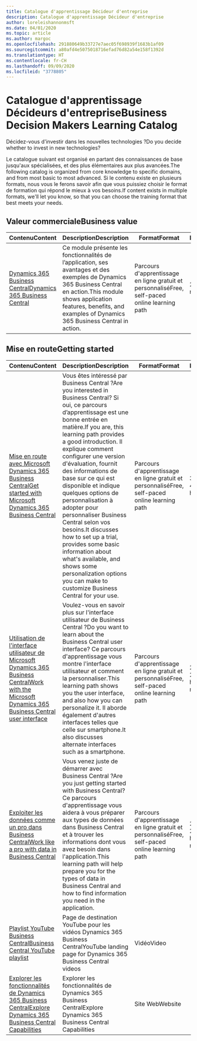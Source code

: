 ```yaml
---
title: Catalogue d'apprentissage Décideur d'entreprise
description: Catalogue d'apprentissage Décideur d'entreprise
author: loreleishannonmsft
ms.date: 04/01/2020
ms.topic: article
ms.author: margoc
ms.openlocfilehash: 291880649b33727e7aec05f698939f1683b1af09
ms.sourcegitcommit: a80afd4e5075018716efad76d82a54e158f1392d
ms.translationtype: HT
ms.contentlocale: fr-CH
ms.lasthandoff: 09/09/2020
ms.locfileid: "3778805"
---
```

# <a name="business-decision-makers-learning-catalog"></a><span data-ttu-id="e0085-103">Catalogue d'apprentissage Décideurs d'entreprise</span><span class="sxs-lookup"><span data-stu-id="e0085-103">Business Decision Makers Learning Catalog</span></span>

<span data-ttu-id="e0085-104">Décidez-vous d'investir dans les nouvelles technologies ?</span><span class="sxs-lookup"><span data-stu-id="e0085-104">Do you decide whether to invest in new technologies?</span></span>

<span data-ttu-id="e0085-105">Le catalogue suivant est organisé en partant des connaissances de base jusqu'aux spécialisées, et des plus élémentaires aux plus avancées.</span><span class="sxs-lookup"><span data-stu-id="e0085-105">The following catalog is organized from core knowledge to specific domains, and from most basic to most advanced.</span></span> <span data-ttu-id="e0085-106">Si le contenu existe en plusieurs formats, nous vous le ferons savoir afin que vous puissiez choisir le format de formation qui répond le mieux à vos besoins.</span><span class="sxs-lookup"><span data-stu-id="e0085-106">If content exists in multiple formats, we'll let you know, so that you can choose the training format that best meets your needs.</span></span>  

## <a name="business-value"></a><span data-ttu-id="e0085-107">Valeur commerciale<a name="busvalue"></a></span><span class="sxs-lookup"><span data-stu-id="e0085-107">Business value<a name="busvalue"></a></span></span>

| <span data-ttu-id="e0085-108">Contenu</span><span class="sxs-lookup"><span data-stu-id="e0085-108">Content</span></span>                                                                 | <span data-ttu-id="e0085-109">Description</span><span class="sxs-lookup"><span data-stu-id="e0085-109">Description</span></span>                                                                                                | <span data-ttu-id="e0085-110">Format</span><span class="sxs-lookup"><span data-stu-id="e0085-110">Format</span></span>                                | <span data-ttu-id="e0085-111">Longueur</span><span class="sxs-lookup"><span data-stu-id="e0085-111">Length</span></span>     |
|----------------------------------------------------------------------------------------------------------------|------------------------------------------------------------------------------------------------------------|---------------------------------------|------------|
| [<span data-ttu-id="e0085-112">Dynamics 365 Business Central</span><span class="sxs-lookup"><span data-stu-id="e0085-112">Dynamics 365 Business Central</span></span>](https://docs.microsoft.com/learn/modules/dynamics-365-business-central/) | <span data-ttu-id="e0085-113">Ce module présente les fonctionnalités de l’application, ses avantages et des exemples de Dynamics 365 Business Central en action.</span><span class="sxs-lookup"><span data-stu-id="e0085-113">This module shows application features, benefits, and examples of Dynamics 365 Business Central in action.</span></span> | <span data-ttu-id="e0085-114">Parcours d'apprentissage en ligne gratuit et personnalisé</span><span class="sxs-lookup"><span data-stu-id="e0085-114">Free, self-paced online learning path</span></span> | <span data-ttu-id="e0085-115">24 minutes</span><span class="sxs-lookup"><span data-stu-id="e0085-115">24 minutes</span></span> |

## <a name="getting-started"></a><span data-ttu-id="e0085-116">Mise en route<a name="get-started"></a></span><span class="sxs-lookup"><span data-stu-id="e0085-116">Getting started<a name="get-started"></a></span></span>

| <span data-ttu-id="e0085-117">Contenu</span><span class="sxs-lookup"><span data-stu-id="e0085-117">Content</span></span>                                                                                                                             | <span data-ttu-id="e0085-118">Description</span><span class="sxs-lookup"><span data-stu-id="e0085-118">Description</span></span>                                                                                                                                                                                                                                                                                      | <span data-ttu-id="e0085-119">Format</span><span class="sxs-lookup"><span data-stu-id="e0085-119">Format</span></span>                                | <span data-ttu-id="e0085-120">Longueur</span><span class="sxs-lookup"><span data-stu-id="e0085-120">Length</span></span>             |
|------------------------------------------------------------------------------------------------------------------------------------------------------------------------------|--------------------------------------------------------------------------------------------------------------------------------------------------------------------------------------------------------------------------------------------------------------------------------------------------|---------------------------------------|--------------------|
| [<span data-ttu-id="e0085-121">Mise en route avec Microsoft Dynamics 365 Business Central</span><span class="sxs-lookup"><span data-stu-id="e0085-121">Get started with Microsoft Dynamics 365 Business Central</span></span>](https://docs.microsoft.com/learn/paths/get-started-dynamics-365-business-central/)                          | <span data-ttu-id="e0085-122">Vous êtes intéressé par Business Central ?</span><span class="sxs-lookup"><span data-stu-id="e0085-122">Are you interested in Business Central?</span></span> <span data-ttu-id="e0085-123">Si oui, ce parcours d’apprentissage est une bonne entrée en matière.</span><span class="sxs-lookup"><span data-stu-id="e0085-123">If you are, this learning path provides a good introduction.</span></span> <span data-ttu-id="e0085-124">Il explique comment configurer une version d'évaluation, fournit des informations de base sur ce qui est disponible et indique quelques options de personnalisation à adopter pour personnaliser Business Central selon vos besoins.</span><span class="sxs-lookup"><span data-stu-id="e0085-124">It discusses how to set up a trial, provides some basic information about what's available, and shows some personalization options you can make to customize Business Central for your use.</span></span> | <span data-ttu-id="e0085-125">Parcours d'apprentissage en ligne gratuit et personnalisé</span><span class="sxs-lookup"><span data-stu-id="e0085-125">Free, self-paced online learning path</span></span> | <span data-ttu-id="e0085-126">3 heures 4 minutes</span><span class="sxs-lookup"><span data-stu-id="e0085-126">3 hours 4 minutes</span></span>  |
| [<span data-ttu-id="e0085-127">Utilisation de l'interface utilisateur de Microsoft Dynamics 365 Business Central</span><span class="sxs-lookup"><span data-stu-id="e0085-127">Work with the Microsoft Dynamics 365 Business Central user interface</span></span>](https://docs.microsoft.com/learn/paths/work-with-user-interface-dynamics-365-business-central/) | <span data-ttu-id="e0085-128">Voulez-vous en savoir plus sur l'interface utilisateur de Business Central ?</span><span class="sxs-lookup"><span data-stu-id="e0085-128">Do you want to learn about the Business Central user interface?</span></span> <span data-ttu-id="e0085-129">Ce parcours d'apprentissage vous montre l'interface utilisateur et comment la personnaliser.</span><span class="sxs-lookup"><span data-stu-id="e0085-129">This learning path shows you the user interface, and also how you can personalize it.</span></span> <span data-ttu-id="e0085-130">Il aborde également d'autres interfaces telles que celle sur smartphone.</span><span class="sxs-lookup"><span data-stu-id="e0085-130">It also discusses alternate interfaces such as a smartphone.</span></span>                                                                               | <span data-ttu-id="e0085-131">Parcours d'apprentissage en ligne gratuit et personnalisé</span><span class="sxs-lookup"><span data-stu-id="e0085-131">Free, self-paced online learning path</span></span> | <span data-ttu-id="e0085-132">2 heures 27 minutes</span><span class="sxs-lookup"><span data-stu-id="e0085-132">2 hours 27 minutes</span></span> |
| [<span data-ttu-id="e0085-133">Exploiter les données comme un pro dans Business Central</span><span class="sxs-lookup"><span data-stu-id="e0085-133">Work like a pro with data in Business Central</span></span>](https://docs.microsoft.com/learn/paths/work-pro-data-dynamics-365-business-central)                                    | <span data-ttu-id="e0085-134">Vous venez juste de démarrer avec Business Central ?</span><span class="sxs-lookup"><span data-stu-id="e0085-134">Are you just getting started with Business Central?</span></span> <span data-ttu-id="e0085-135">Ce parcours d'apprentissage vous aidera à vous préparer aux types de données dans Business Central et à trouver les informations dont vous avez besoin dans l'application.</span><span class="sxs-lookup"><span data-stu-id="e0085-135">This learning path will help prepare you for the types of data in Business Central and how to find information you need in the application.</span></span>                                                                                                  | <span data-ttu-id="e0085-136">Parcours d'apprentissage en ligne gratuit et personnalisé</span><span class="sxs-lookup"><span data-stu-id="e0085-136">Free, self-paced online learning path</span></span> | <span data-ttu-id="e0085-137">2 heures 27 minutes</span><span class="sxs-lookup"><span data-stu-id="e0085-137">2 hours 27 minutes</span></span> |
| [<span data-ttu-id="e0085-138">Playlist YouTube Business Central</span><span class="sxs-lookup"><span data-stu-id="e0085-138">Business Central YouTube playlist</span></span>](https://www.youtube.com/playlist?list=PLcakwueIHoT-wVFPKUtmxlqcG1kJ0oqq4)                                                                | <span data-ttu-id="e0085-139">Page de destination YouTube pour les vidéos Dynamics 365 Business Central</span><span class="sxs-lookup"><span data-stu-id="e0085-139">YouTube landing page for Dynamics 365 Business Central videos</span></span>                                                                                                                                                                                                                                    | <span data-ttu-id="e0085-140">Vidéo</span><span class="sxs-lookup"><span data-stu-id="e0085-140">Video</span></span>                                 |                    |
| [<span data-ttu-id="e0085-141">Explorer les fonctionnalités de Dynamics 365 Business Central</span><span class="sxs-lookup"><span data-stu-id="e0085-141">Explore Dynamics 365 Business Central Capabilities</span></span>](https://dynamics.microsoft.com/business-central/capabilities/)                                                    | <span data-ttu-id="e0085-142">Explorer les fonctionnalités de Dynamics 365 Business Central</span><span class="sxs-lookup"><span data-stu-id="e0085-142">Explore Dynamics 365 Business Central Capabilities</span></span>                                                                                                                                                                                                                                               | <span data-ttu-id="e0085-143">Site Web</span><span class="sxs-lookup"><span data-stu-id="e0085-143">Website</span></span>                               |                    |

